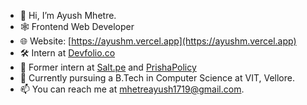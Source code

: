 - 👋 Hi, I’m Ayush Mhetre.
- 🕸 Frontend Web Developer
- 🌐 Website: [https://ayushm.vercel.app](https://ayushm.vercel.app)
- 🛠️ Intern at [Devfolio.co](https://devfolio.co)
- 💼 Former intern at [Salt.pe](https://salt.pe) and [PrishaPolicy](https://www.prishapolicy.com)
- 🌱 Currently pursuing a B.Tech in Computer Science at VIT, Vellore.
- 📫 You can reach me at mhetreayush1719@gmail.com.
<!---
mhetreayush/mhetreayush is a ✨ special ✨ repository because its `README.md` (this file) appears on your GitHub profile.
You can click the Preview link to take a look at your changes.
--->
